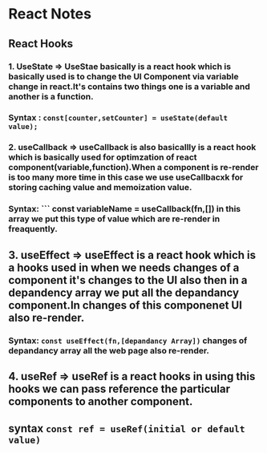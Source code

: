 # React Notes

## React Hooks 

### 1. UseState => UseStae basically is a react hook which is basically used is to change the UI Component via variable change in react.It's contains two things one is a variable and another is a function.

### Syntax : ``` const[counter,setCounter] = useState(default value); ```

### 2. useCallback => useCallback is also basicallly is a react hook which is basically used for optimzation of react component(variable,function).When a component is re-render is too many more time in this case we use useCallbacxk for storing caching value and memoization value.

### Syntax: ``` const variableName = useCallback(fn,[]) in this array we put this type of value which are re-render in freaquently.

## 3. useEffect => useEffect is a react hook which is a hooks used in when we needs changes of a component it's changes to the UI also then in a depandency array we put all the depandancy component.In changes of this componenet UI also re-render.

### Syntax: ``` const useEffect(fn,[depandancy Array]) ``` changes of depandancy array all the web page also re-render.

## 4. useRef => useRef is a react hooks in using this hooks we can pass reference the particular components to another component.

## syntax ``` const ref = useRef(initial or default value) ```
